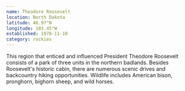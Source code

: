 ```yaml
---
name: Theodore Roosevelt
location: North Dakota
latitude: 46.97°N
longitude: 103.45°W
established: 1978-11-10
category: rockies
---
```


This region that enticed and influenced President Theodore Roosevelt consists of a park of three units in the northern badlands. Besides Roosevelt's historic cabin, there are numerous scenic drives and backcountry hiking opportunities. Wildlife includes American bison, pronghorn, bighorn sheep, and wild horses.
